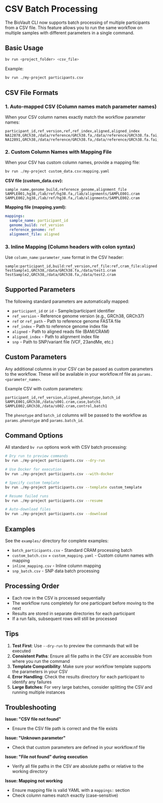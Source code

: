# CSV Batch Processing

The BioVault CLI now supports batch processing of multiple participants from a CSV file. This feature allows you to run the same workflow on multiple samples with different parameters in a single command.

## Basic Usage

```bash
bv run <project_folder> <csv_file>
```

Example:
```bash
bv run ./my-project participants.csv
```

## CSV File Formats

### 1. Auto-mapped CSV (Column names match parameter names)

When your CSV column names exactly match the workflow parameter names:

```csv
participant_id,ref_version,ref,ref_index,aligned,aligned_index
NA12878,GRCh38,/data/reference/GRCh38.fa,/data/reference/GRCh38.fa.fai,/data/samples/NA12878.cram,/data/samples/NA12878.cram.crai
NA12891,GRCh38,/data/reference/GRCh38.fa,/data/reference/GRCh38.fa.fai,/data/samples/NA12891.cram,/data/samples/NA12891.cram.crai
```

### 2. Custom Column Names with Mapping File

When your CSV has custom column names, provide a mapping file:

```bash
bv run ./my-project custom_data.csv:mapping.yaml
```

**CSV file (custom_data.csv):**
```csv
sample_name,genome_build,reference_genome,alignment_file
SAMPLE001,hg38,/lab/ref/hg38.fa,/lab/alignments/SAMPLE001.cram
SAMPLE002,hg38,/lab/ref/hg38.fa,/lab/alignments/SAMPLE002.cram
```

**Mapping file (mapping.yaml):**
```yaml
mappings:
  sample_name: participant_id
  genome_build: ref_version
  reference_genome: ref
  alignment_file: aligned
```

### 3. Inline Mapping (Column headers with colon syntax)

Use `column_name:parameter_name` format in the CSV header:

```csv
sample:participant_id,build:ref_version,ref_file:ref,cram_file:aligned
TestSample1,GRCh38,/data/GRCh38.fa,/data/test1.cram
TestSample2,GRCh38,/data/GRCh38.fa,/data/test2.cram
```

## Supported Parameters

The following standard parameters are automatically mapped:

- `participant_id` or `id` - Sample/participant identifier
- `ref_version` - Reference genome version (e.g., GRCh38, GRCh37)
- `ref` or `ref_path` - Path to reference genome FASTA file
- `ref_index` - Path to reference genome index file
- `aligned` - Path to aligned reads file (BAM/CRAM)
- `aligned_index` - Path to alignment index file
- `snp` - Path to SNP/variant file (VCF, 23andMe, etc.)

## Custom Parameters

Any additional columns in your CSV can be passed as custom parameters to the workflow. These will be available in your workflow.nf file as `params.<parameter_name>`.

Example CSV with custom parameters:
```csv
participant_id,ref_version,aligned,phenotype,batch_id
SAMPLE001,GRCh38,/data/s001.cram,case,batch1
SAMPLE002,GRCh38,/data/s002.cram,control,batch1
```

The `phenotype` and `batch_id` columns will be passed to the workflow as `params.phenotype` and `params.batch_id`.

## Command Options

All standard `bv run` options work with CSV batch processing:

```bash
# Dry run to preview commands
bv run ./my-project participants.csv --dry-run

# Use Docker for execution
bv run ./my-project participants.csv --with-docker

# Specify custom template
bv run ./my-project participants.csv --template custom_template

# Resume failed runs
bv run ./my-project participants.csv --resume

# Auto-download files
bv run ./my-project participants.csv --download
```

## Examples

See the `examples/` directory for complete examples:

- `batch_participants.csv` - Standard CRAM processing batch
- `custom_batch.csv` + `custom_mapping.yaml` - Custom column names with mapping
- `inline_mapping.csv` - Inline column mapping
- `snp_batch.csv` - SNP data batch processing

## Processing Order

- Each row in the CSV is processed sequentially
- The workflow runs completely for one participant before moving to the next
- Results are stored in separate directories for each participant
- If a run fails, subsequent rows will still be processed

## Tips

1. **Test First**: Use `--dry-run` to preview the commands that will be executed
2. **Consistent Paths**: Ensure all file paths in the CSV are accessible from where you run the command
3. **Template Compatibility**: Make sure your workflow template supports the parameters in your CSV
4. **Error Handling**: Check the results directory for each participant to identify any failures
5. **Large Batches**: For very large batches, consider splitting the CSV and running multiple instances

## Troubleshooting

**Issue: "CSV file not found"**
- Ensure the CSV file path is correct and the file exists

**Issue: "Unknown parameter"**
- Check that custom parameters are defined in your workflow.nf file

**Issue: "File not found" during execution**
- Verify all file paths in the CSV are absolute paths or relative to the working directory

**Issue: Mapping not working**
- Ensure mapping file is valid YAML with a `mappings:` section
- Check column names match exactly (case-sensitive)